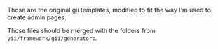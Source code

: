 Those are the original gii templates, modified to fit the way I'm used to create admin pages.

Those files should be merged with the folders from `yii/framework/gii/generators`.
